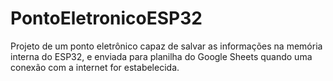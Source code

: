 # PontoEletronicoESP32
Projeto de um ponto eletrônico capaz de salvar as informações na memória interna do ESP32, e enviada para planilha do Google Sheets quando uma conexão com a internet for estabelecida.
